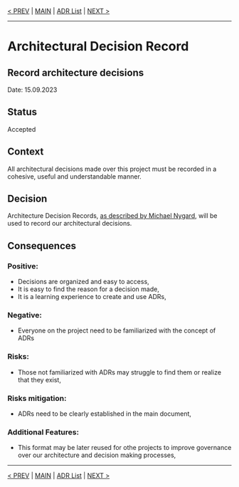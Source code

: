 [< PREV](README.md) | [MAIN](../README.md) | [ADR List](README.md) | [NEXT >](ADR002.md)

---

# Architectural Decision Record
## Record architecture decisions
Date: 15.09.2023

## Status
Accepted

## Context
All architectural decisions made over this project must be recorded in a cohesive, useful and understandable manner.

## Decision
Architecture Decision Records, [as described by Michael Nygard](https://cognitect.com/blog/2011/11/15/documenting-architecture-decisions), will be used to record our architectural decisions.

## Consequences

### Positive:
- Decisions are organized and easy to access,
- It is easy to find the reason for a decision made,
- It is a learning experience to create and use ADRs,

### Negative:
- Everyone on the project need to be familiarized with the concept of ADRs

### Risks:
- Those not familiarized with ADRs may struggle to find them or realize that they exist,

### Risks mitigation:
- ADRs need to be clearly established in the main document,

### Additional Features:
- This format may be later reused for othe projects to improve governance over our architecture and decision making processes,

------

[< PREV](README.md) | [MAIN](../README.md) | [ADR List](README.md) | [NEXT >](ADR002.md)
